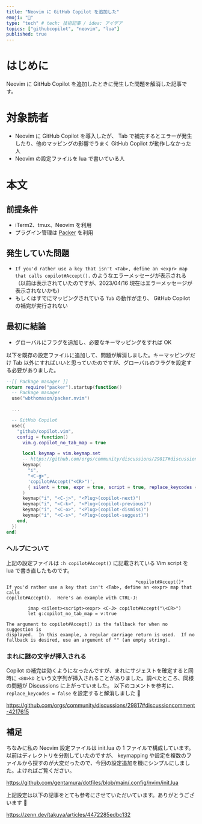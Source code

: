 ```yaml
---
title: "Neovim に GitHub Copilot を追加した"
emoji: "🤖"
type: "tech" # tech: 技術記事 / idea: アイデア
topics: ["githubcopilot", "neovim", "lua"]
published: true
---
```


# はじめに

Neovim に GitHub Copilot を追加したときに発生した問題を解消した記事です。

# 対象読者

- Neovim に GitHub Copilot を導入したが、 Tab で補完するとエラーが発生したり、他のマッピングの影響でうまく GitHub Copilot が動作しなかった人
- Neovim の設定ファイルを lua で書いている人

# 本文

## 前提条件

- iTerm2、tmux、Neovim を利用
- プラグイン管理は [Packer](https://github.com/wbthomason/packer.nvim) を利用

## 発生していた問題

- `If you'd rather use a key that isn't <Tab>, define an <expr> map that calls
copilot#Accept().` のようなエラーメッセージが表示される（以前は表示されていたのですが、2023/04/16 現在はエラーメッセージが表示されないかも）
- もしくはすでにマッピングされている `Tab` の動作が走り、 GitHub Copilot の補完が実行されない

## 最初に結論

- グローバルにフラグを追加し、必要なキーマッピングをすれば OK

以下を既存の設定ファイルに追加して、問題が解消しました。キーマッピングだけ Tab 以外にすればいいと思っていたのですが、グローバルのフラグを設定する必要がありました。

```lua:init.lua
--[[ Package manager ]]
return require("packer").startup(function()
  -- Package manager
  use("wbthomason/packer.nvim")

  ...

  -- GitHub Copilot
  use({
    "github/copilot.vim",
    config = function()
      vim.g.copilot_no_tab_map = true

      local keymap = vim.keymap.set
      -- https://github.com/orgs/community/discussions/29817#discussioncomment-4217615
      keymap(
        "i",
        "<C-g>",
        'copilot#Accept("<CR>")',
        { silent = true, expr = true, script = true, replace_keycodes = false }
      )
      keymap("i", "<C-j>", "<Plug>(copilot-next)")
      keymap("i", "<C-k>", "<Plug>(copilot-previous)")
      keymap("i", "<C-o>", "<Plug>(copilot-dismiss)")
      keymap("i", "<C-s>", "<Plug>(copilot-suggest)")
    end,
  })
end)
```

### ヘルプについて

上記の設定ファイルは `:h copilot#Accept()` に記載されている Vim script を lua で書き直したものです。

```txt:help copilot#Accept()
                                                *copilot#Accept()*
If you'd rather use a key that isn't <Tab>, define an <expr> map that calls
copilot#Accept().  Here's an example with CTRL-J:

        imap <silent><script><expr> <C-J> copilot#Accept("\<CR>")
        let g:copilot_no_tab_map = v:true

The argument to copilot#Accept() is the fallback for when no suggestion is
displayed.  In this example, a regular carriage return is used.  If no
fallback is desired, use an argument of "" (an empty string).
```

### まれに謎の文字が挿入される

Copilot の補完は効くようになったんですが、まれにサジェストを確定すると同時に `<80>kD` という文字列が挿入されることがありました。調べたところ、同様の問題が Discussions に上がっていました。
以下のコメントを参考に、 `replace_keycodes = false` を設定すると解消しました 🙌

https://github.com/orgs/community/discussions/29817#discussioncomment-4217615

## 補足

ちなみに私の Neovim 設定ファイルは init.lua の 1 ファイルで構成しています。
以前はディレクトリを分割していたのですが、 keymapping や設定を複数のファイルから探すのが大変だったので、今回の設定追加を機にシンプルにしました。よければご覧ください。

https://github.com/gentamura/dotfiles/blob/main/.config/nvim/init.lua

上記設定は以下の記事をとても参考にさせていただいています。ありがとうございます 🙏

https://zenn.dev/takuya/articles/4472285edbc132
